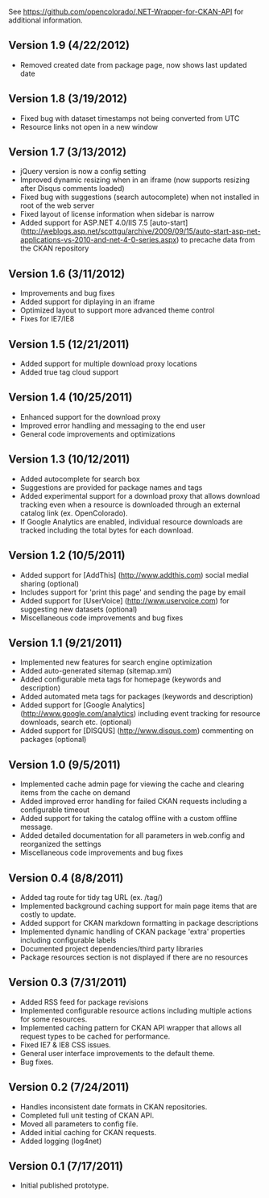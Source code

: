 ﻿See https://github.com/opencolorado/.NET-Wrapper-for-CKAN-API for additional information.

## Version 1.9 (4/22/2012)
* Removed created date from package page, now shows last updated date

## Version 1.8 (3/19/2012)
* Fixed bug with dataset timestamps not being converted from UTC
* Resource links not open in a new window

## Version 1.7 (3/13/2012)
* jQuery version is now a config setting
* Improved dynamic resizing when in an iframe (now supports resizing after Disqus comments loaded)
* Fixed bug with suggestions (search autocomplete) when not installed in root of the web server
* Fixed layout of license information when sidebar is narrow
* Added support for ASP.NET 4.0/IIS 7.5 [auto-start] (http://weblogs.asp.net/scottgu/archive/2009/09/15/auto-start-asp-net-applications-vs-2010-and-net-4-0-series.aspx) to precache data from the CKAN repository

## Version 1.6 (3/11/2012)
* Improvements and bug fixes
* Added support for diplaying in an iframe
* Optimized layout to support more advanced theme control
* Fixes for IE7/IE8

## Version 1.5 (12/21/2011)
* Added support for multiple download proxy locations 
* Added true tag cloud support

## Version 1.4 (10/25/2011)
* Enhanced support for the download proxy
* Improved error handling and messaging to the end user
* General code improvements and optimizations

## Version 1.3 (10/12/2011)
* Added autocomplete for search box
 * Suggestions are provided for package names and tags
* Added experimental support for a download proxy that allows download tracking even when a resource is downloaded through an external catalog link (ex. OpenColorado).  
 * If Google Analytics are enabled, individual resource downloads are tracked including the total bytes for each download.

## Version 1.2 (10/5/2011)
* Added support for [AddThis] (http://www.addthis.com) social medial sharing (optional)
 * Includes support for 'print this page' and sending the page by email
* Added support for [UserVoice] (http://www.uservoice.com) for suggesting new datasets (optional)
* Miscellaneous code improvements and bug fixes

## Version 1.1 (9/21/2011)
* Implemented new features for search engine optimization
 * Added auto-generated sitemap (sitemap.xml)
 * Added configurable meta tags for homepage (keywords and description)
 * Added automated meta tags for packages (keywords and description)
* Added support for [Google Analytics] (http://www.google.com/analytics) including event tracking for resource downloads, search etc. (optional)
* Added support for [DISQUS] (http://www.disqus.com) commenting on packages (optional)

## Version 1.0 (9/5/2011)
* Implemented cache admin page for viewing the cache and clearing items from the cache on demand
* Added improved error handling for failed CKAN requests including a configurable timeout
* Added support for taking the catalog offline with a custom offline message.
* Added detailed documentation for all parameters in web.config and reorganized the settings
* Miscellaneous code improvements and bug fixes

## Version 0.4 (8/8/2011)
* Added tag route for tidy tag URL (ex. /tag/<tag>)
* Implemented background caching support for main page items that are costly to update.
* Added support for CKAN markdown formatting in package descriptions
* Implemented dynamic handling of CKAN package 'extra' properties including configurable labels
* Documented project dependencies/third party libraries
* Package resources section is not displayed if there are no resources

## Version 0.3 (7/31/2011)
* Added RSS feed for package revisions
* Implemented configurable resource actions including multiple actions for some resources.
* Implemented caching pattern for CKAN API wrapper that allows all request types to be cached for performance.
* Fixed IE7 & IE8 CSS issues.
* General user interface improvements to the default theme.
* Bug fixes.

## Version 0.2 (7/24/2011)
* Handles inconsistent date formats in CKAN repositories.
* Completed full unit testing of CKAN API.
* Moved all parameters to config file.
* Added initial caching for CKAN requests.
* Added logging (log4net)

## Version 0.1 (7/17/2011)
* Initial published prototype.
